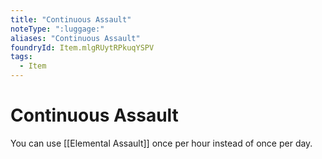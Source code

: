 ```yaml
---
title: "Continuous Assault"
noteType: ":luggage:"
aliases: "Continuous Assault"
foundryId: Item.mlgRUytRPkuqYSPV
tags:
  - Item
---
```


# Continuous Assault

You can use [[Elemental Assault]] once per hour instead of once per day.
